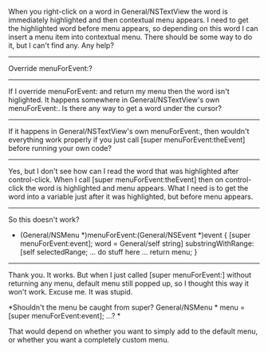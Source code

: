 
When you right-click on a word in General/NSTextView the word is immediately highlighted and then contextual menu appears. I need to get the highlighted word before menu appears, so depending on this word I can insert a menu item into contextual menu. There should be some way to do it, but I can't find any. Any help?

----

Override     menuForEvent:?

----
If I override      menuForEvent: and return my menu then the word isn't higlighted. It happens somewhere in General/NSTextView's own     menuForEvent:. Is there any way to get a word under the cursor?

----

If it happens in General/NSTextView's own     menuForEvent:, then wouldn't everything work properly if you just call     [super menuForEvent:theEvent] before running your own code?

----

Yes, but I don't see how can I read the word that was highlighted after control-click. When I call     [super menuForEvent:theEvent] then on control-click the word is highlighted and menu appears. What I need is to get the word into a variable just after it was highlighted, but before menu appears.

----

So this doesn't work?

    
- (General/NSMenu *)menuForEvent:(General/NSEvent *)event {
   [super menuForEvent:event];
   word = General/self string] substringWithRange:[self selectedRange;
   ... do stuff here ...
   return menu;
}


----

Thank you. It works. But when I just called     [super menuForEvent:] without returning any menu, default menu still popped up, so I thought this way it won't work. Excuse me. It was stupid.

*Shouldn't the menu be caught from super?     General/NSMenu * menu = [super menuForEvent:event]; ...? *

That would depend on whether you want to simply add to the default menu, or whether you want a completely custom menu.
